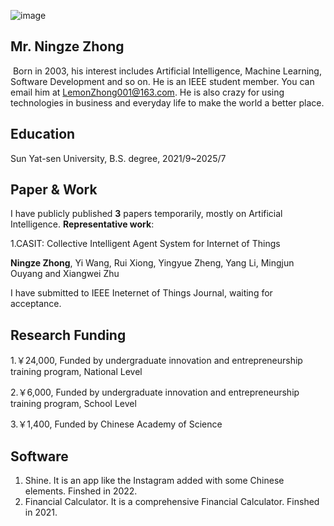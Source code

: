 ![image](https://github.com/LemonZhong/LemonZhong.github.io/assets/89432570/cfa3d3b7-bc81-44a8-b1ff-89684d493004)




## **Mr. Ningze Zhong**

​  Born in 2003, his interest includes Artificial Intelligence, Machine Learning, Software Development and so on. He is an IEEE student member. You can email him at LemonZhong001@163.com. He is also crazy for using technologies in business and everyday life to make the world a better place. 



## **Education**

  Sun Yat-sen University, B.S. degree, 2021/9~2025/7



## **Paper & Work**

  I have publicly published **3** papers temporarily, mostly on Artificial Intelligence. **Representative work**:

  1.CASIT: Collective Intelligent Agent System for Internet of Things

  **Ningze Zhong**, Yi Wang, Rui Xiong, Yingyue Zheng, Yang Li, Mingjun Ouyang and Xiangwei Zhu

  I have submitted to IEEE Ineternet of Things Journal, waiting for acceptance.



## **Research Funding**

  1.￥24,000,  Funded by undergraduate innovation and entrepreneurship training program, National Level

  2.￥6,000,  Funded by undergraduate innovation and entrepreneurship training program, School Level

  3.￥1,400, Funded by Chinese Academy of Science



## **Software**

1. Shine. It is an app like the Instagram added with some Chinese elements. Finshed in 2022.
2. Financial Calculator. It is a comprehensive Financial Calculator. Finshed in 2021.








